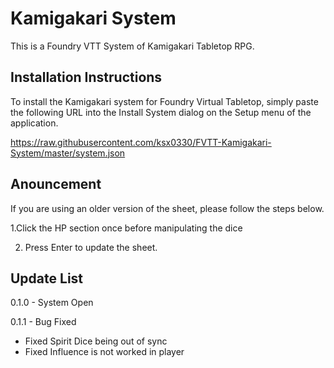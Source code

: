 Kamigakari System
=============
This is a Foundry VTT System of Kamigakari Tabletop RPG.

Installation Instructions
-------------
To install the Kamigakari system for Foundry Virtual Tabletop, simply paste the following URL into the Install System
dialog on the Setup menu of the application.

https://raw.githubusercontent.com/ksx0330/FVTT-Kamigakari-System/master/system.json

Anouncement
-------------
If you are using an older version of the sheet, please follow the steps below.
  
1.Click the HP section once before manipulating the dice
 
2. Press Enter to update the sheet.

Update List
-------------
0.1.0 - System Open

0.1.1 - Bug Fixed
  * Fixed Spirit Dice being out of sync
  * Fixed Influence is not worked in player
  
  
 
    
